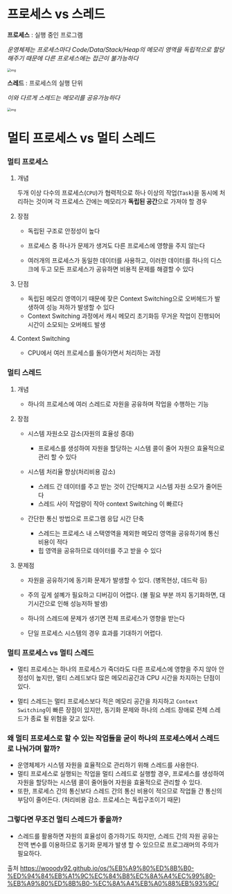 # 프로세스 vs 스레드

**프로세스** : 실행 중인 프로그램

*운영체제는 프로세스마다  Code/Data/Stack/Heap의 메모리 영역을 독립적으로 할당해주기 때문에 다른 프로세스에는 접근이 불가능하다*

<img src="https://miro.medium.com/max/875/0*jvlxE7iwWWLvzxgo.png" alt="img" style="zoom: 50%;" />

**스레드** : 프로세스의 실행 단위

*이와 다르게 스레드는 메모리를 공유가능하다*

<img src="https://miro.medium.com/max/875/0*39Jqwl1DcgCaTEGr.png" alt="img" style="zoom: 50%;" />



# 멀티 프로세스 vs 멀티 스레드

### 멀티 프로세스

1. 개념 

   두개 이상 다수의 프로세스(`CPU`)가 협력적으로 하나 이상의 작업(`Task`)을 동시에 처리하는 것이며 각 프로세스 간에는 메모리가 **독립된 공간**으로 가져야 할 경우

2. 장점

   - 독립된 구조로 안정성이 높다

   - 프로세스 중 하나가 문제가 생겨도 다른 프로세스에 영향을 주지 않는다
   - 여러개의 프로세스가 동일한 데이터를 사용하고, 이러한 데이터를 하나의 디스크에 두고 모든 프로세스가 공유하면 비용적 문제를 해결할 수 있다

3. 단점
   - 독립된 메모리 영역이기 때문에 잦은 Context Switching으로 오버헤드가 발생하여 성능 저하가 발생할 수 있다
   - Context Switching 과정에서 캐시 메모리 초기화등 무거운 작업이 진행되어 시간이 소모되는 오버헤드 발생

4. Context Switching
   - CPU에서 여러 프로세스를 돌아가면서 처리하는 과정




### 멀티 스레드

1. 개념
   - 하나의 프로세스에 여러 스레드로 자원을 공유하며 작업을 수행하는 기능

2. 장점

   - 시스템 자원소모 감소(자원의 효율성 증대)
     - 프로세스를 생성하여 자원을 할당하는 시스템 콜이 줄어 자원으 효율적으로 관리 할 수 있다
   - 시스템 처리율 향상(처리비용 감소)
     - 스레드 간 데이터를 주고 받는 것이 간단해지고 시스템 자원 소모가 줄어든다
     - 스레드 사이 작업량이 작아 context Switching 이 빠르다

   - 간단한 통신 방법으로 프로그램 응답 시간 단축
     - 스레드는 프로세스 내 스택영역을 제외한 메모리 영역을 공유하기에 통신 비용이 적다
     - 힙 영역을 공유하므로 데이터를 주고 받을 수 있다

3. 문제점

   - 자원을 공유하기에 동기화 문제가 발생할 수 있다. (병목현상, 데드락 등)

   - 주의 깊게 설꼐가 필요하고 디버깅이 어렵다. (불 필요 부분 까지 동기화하면, 대기시간으로 인해 성능저하 발생)

   - 하나의 스레드에 문제가 생기면 전체 프로세스가 영향을 받는다

   - 단일 프로세스 시스템의 경우 효과를 기대하기 어렵다.

     

### 멀티 프로세스 vs 멀티 스레드

- 멀티 프로세스는 하나의 프로세스가 죽더라도 다른 프로세스에 영향을 주지 않아 안정성이 높지만, 멀티 스레드보다 많은 메모리공간과 CPU 시간을 차지하는 단점이 있다.

- 멀티 스레드는 멀티 프로세스보다 적은 메모리 공간을 차지하고 `Context Switching`이 빠른 장점이 있지만, 동기화 문제와 하나의 스레드 장애로 전체 스레드가 종료 될 위험을 갖고 있다.

  

### 왜 멀티 프로세스로 할 수 있는 작업들을 굳이 하나의 프로세스에서 스레드로 나눠가며 할까?

- 운영체제가 시스템 자원을 효율적으로 관리하기 위해 스레드를 사용한다.
- 멀티 프로세스로 실행되는 작업을 멀티 스레드로 실행할 경우, 프로세스를 생성하여 자원을 할당하는 시스템 콜이 줄어들어 자원을 효율적으로 관리할 수 있다.
- 또한, 프로세스 간의 통신보다 스레드 간의 통신 비용이 적으므로 작업들 간 통신의 부담이 줄어든다. (처리비용 감소. 프로세스는 독립구조이기 때문)



### 그렇다면 무조건 멀티 스레드가 좋을까?

- 스레드를 활용하면 자원의 효율성이 증가하기도 하지만, 스레드 간의 자원 공유는 전역 변수를 이용하므로 동기화 문제가 발생 할 수 있으므로 프로그래머의 주의가 필요하다.

  

출처 https://wooody92.github.io/os/%EB%A9%80%ED%8B%B0-%ED%94%84%EB%A1%9C%EC%84%B8%EC%8A%A4%EC%99%80-%EB%A9%80%ED%8B%B0-%EC%8A%A4%EB%A0%88%EB%93%9C/